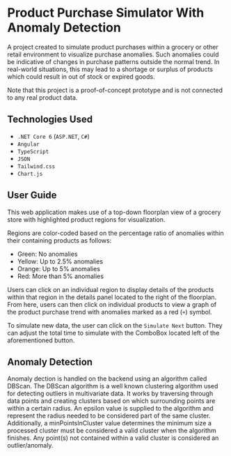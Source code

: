 # Product Purchase Simulator With Anomaly Detection

A project created to simulate product purchases within a grocery or other retail environment to visualize purchase anomalies. Such anomalies could be indicative of changes in purchase patterns outside the normal trend. In real-world situations, this may lead to a shortage or surplus of products which could result in out of stock or expired goods.

Note that this project is a proof-of-concept prototype and is not connected to any real product data.

## Technologies Used

- `.NET Core 6` (`ASP.NET`, `C#`)
- `Angular`
- `TypeScript`
- `JSON`
- `Tailwind.css`
- `Chart.js`

## User Guide

This web application makes use of a top-down floorplan view of a grocery store with highlighted product regions for visualization.

Regions are color-coded based on the percentage ratio of anomalies within their containing products as follows:

- Green: No anomalies
- Yellow: Up to 2.5% anomalies
- Orange: Up to 5% anomalies
- Red: More than 5% anomalies

Users can click on an individual region to display details of the products within that region in the details panel located to the right of the floorplan. From here, users can then click on individual products to view a graph of the product purchase trend with anomalies marked as a red (`+`) symbol.

To simulate new data, the user can click on the `Simulate Next` button. They can adjust the total time to simulate with the ComboBox located left of the aforementioned button.

## Anomaly Detection

Anomaly dection is handled on the backend using an algorithm called DBScan.
The DBScan algorithm is a well known clustering algorithm used for detecting outliers in multivariate data. It works by traversing through data points and creating clusters based on which surrounding points are within a certain radius. An epsilon value is supplied to the algorithm and represent the radius needed to be considered part of the same cluster. Additionally, a minPointsInCluster value determines the minimum size a processed cluster must be considered a valid cluster when the algorithm finishes. Any point(s) not contained within a valid cluster is considered an outlier/anomaly.
